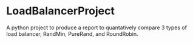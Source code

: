 # LoadBalancerProject
A python project to produce a report to quantatively compare 3 types of load balancer, RandMin, PureRand, and RoundRobin.
